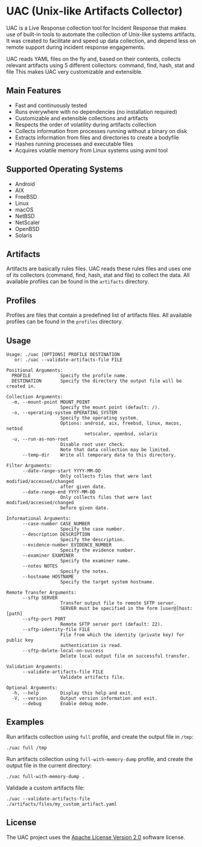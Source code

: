 # UAC (Unix-like Artifacts Collector)
UAC is a Live Response collection tool for Incident Response that makes use of built-in tools to automate the collection of Unix-like systems artifacts. It was created to facilitate and speed up data collection, and depend less on remote support during incident response engagements.

UAC reads YAML files on the fly and, based on their contents, collects relevant artifacts using 5 different collectors: command, find, hash, stat and file This makes UAC very customizable and extensible.

## Main Features
- Fast and continuously tested
- Runs everywhere with no dependencies (no installation required)
- Customizable and extensible collections and artifacts
- Respects the order of volatility during artifacts collection
- Collects information from processes running without a binary on disk
- Extracts information from files and directories to create a bodyfile
- Hashes running processes and executable files
- Acquires volatile memory from Linux systems using avml tool

## Supported Operating Systems
- Android
- AIX
- FreeBSD
- Linux
- macOS
- NetBSD
- NetScaler
- OpenBSD
- Solaris

## Artifacts
Artifacts are basically rules files. UAC reads these rules files and uses one of its collectors (command, find, hash, stat and file) to collect the data. All available profiles can be found in the ```artifacts``` directory.

## Profiles
Profiles are files that contain a predefined list of artifacts files. All available profiles can be found in the ```profiles``` directory.

## Usage
```
Usage: ./uac [OPTIONS] PROFILE DESTINATION
   or: ./uac --validate-artifacts-file FILE

Positional Arguments:
  PROFILE           Specify the profile name.
  DESTINATION       Specify the directory the output file will be created in.

Collection Arguments:
  -m, --mount-point MOUNT_POINT
                    Specify the mount point (default: /).
  -o, --operating-system OPERATING_SYSTEM
                    Specify the operating system.
                    Options: android, aix, freebsd, linux, macos, netbsd
                             netscaler, openbsd, solaris
  -u, --run-as-non-root
                    Disable root user check.
                    Note that data collection may be limited.
      --temp-dir    Write all temporary data to this directory.

Filter Arguments:
      --date-range-start YYYY-MM-DD
                    Only collects files that were last modified/accessed/changed
                    after given date.
      --date-range-end YYYY-MM-DD
                    Only collects files that were last modified/accessed/changed
                    before given date.

Informational Arguments:
      --case-number CASE_NUMBER
                    Specify the case number.
      --description DESCRIPTION
                    Specify the description.
      --evidence-number EVIDENCE_NUMBER
                    Specify the evidence number.
      --examiner EXAMINER
                    Specify the examiner name.
      --notes NOTES
                    Specify the notes.
      --hostname HOSTNAME
                    Specify the target system hostname.

Remote Transfer Arguments:
      --sftp SERVER
                    Transfer output file to remote SFTP server.
                    SERVER must be specified in the form [user@]host:[path]
      --sftp-port PORT
                    Remote SFTP server port (default: 22).
      --sftp-identity-file FILE
                    File from which the identity (private key) for public key
                    authentication is read.
      --sftp-delete-local-on-success
                    Delete local output file on successful transfer.

Validation Arguments:
      --validate-artifacts-file FILE
                    Validate artifacts file.

Optional Arguments:
  -h, --help        Display this help and exit.
  -V, --version     Output version information and exit.
      --debug       Enable debug mode.
```

## Examples
Run artifacts collection using ```full``` profile, and create the output file in ```/tmp```:
```
./uac full /tmp
```
Run artifacts collection using ```full-with-memory-dump``` profile, and create the output file in the current directory:
```
./uac full-with-memory-dump .
```
Validade a custom artifacts file:
```
./uac --validate-artifacts-file ./artifacts/files/my_custom_artifact.yaml
```

## License
The UAC project uses the [Apache License Version 2.0](LICENSE) software license.